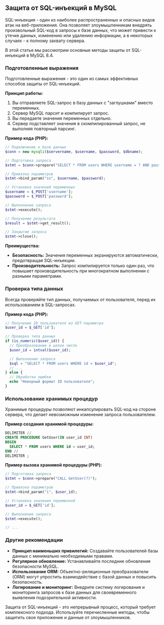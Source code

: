 ## Защита от SQL-инъекций в MySQL

SQL-инъекция - один из наиболее распространенных и опасных видов атак на веб-приложения. Она позволяет злоумышленникам внедрять произвольный SQL-код в запросы к базе данных, что может привести к утечке данных, изменению или удалению информации, а в некоторых случаях - к полному захвату сервера.

В этой статье мы рассмотрим основные методы защиты от SQL-инъекций в MySQL 8.4.

### Подготовленные выражения

Подготовленные выражения - это один из самых эффективных способов защиты от SQL-инъекций. 

**Принцип работы:**

1. Вы отправляете SQL-запрос в базу данных с "заглушками" вместо переменных.
2. Сервер MySQL парсит и компилирует запрос.
3. Вы передаете значения переменных отдельно.
4. Сервер подставляет значения в скомпилированный запрос, не выполняя повторный парсинг.

**Пример кода (PHP):**

```php
// Подключение к базе данных
$conn = new mysqli($servername, $username, $password, $dbname);

// Подготовка запроса
$stmt = $conn->prepare("SELECT * FROM users WHERE username = ? AND password = ?");

// Привязка параметров
$stmt->bind_param("ss", $username, $password);

// Установка значений переменных
$username = $_POST['username'];
$password = $_POST['password'];

// Выполнение запроса
$stmt->execute();

// Получение результата
$result = $stmt->get_result();

// Закрытие запроса
$stmt->close();
```

**Преимущества:**

* **Безопасность:** Значения переменных экранируются автоматически, предотвращая SQL-инъекции.
* **Производительность:** Запрос компилируется только один раз, что повышает производительность при многократном выполнении с разными параметрами.

### Проверка типа данных

Всегда проверяйте тип данных, получаемых от пользователя, перед их использованием в SQL-запросах. 

**Пример кода (PHP):**

```php
// Получение ID пользователя из GET-параметра
$user_id = $_GET['id'];

// Проверка типа данных
if (is_numeric($user_id)) {
  // Преобразование в целое число
  $user_id = intval($user_id);

  // Выполнение запроса
  $sql = "SELECT * FROM users WHERE id = $user_id";
  // ...
} else {
  // Обработка ошибки
  echo "Неверный формат ID пользователя";
}
```

### Использование хранимых процедур

Хранимые процедуры позволяют инкапсулировать SQL-код на стороне сервера, что делает невозможным изменение запроса пользователем.

**Пример создания хранимой процедуры:**

```sql
DELIMITER //
CREATE PROCEDURE GetUser(IN user_id INT)
BEGIN
  SELECT * FROM users WHERE id = user_id;
END //
DELIMITER ;
```

**Пример вызова хранимой процедуры (PHP):**

```php
// Подготовка запроса
$stmt = $conn->prepare("CALL GetUser(?)");

// Привязка параметров
$stmt->bind_param("i", $user_id);

// Установка значения переменной
$user_id = $_GET['id'];

// Выполнение запроса
$stmt->execute();

// ...
```

### Другие рекомендации

* **Принцип наименьших привилегий:** Создавайте пользователей базы данных с минимально необходимыми правами.
* **Регулярное обновление:** Устанавливайте последние обновления безопасности MySQL.
* **Использование ORM:** Объектно-реляционные преобразователи (ORM) могут упростить взаимодействие с базой данных и повысить безопасность.
* **Логирование и мониторинг:** Внедрите систему логирования и мониторинга запросов к базе данных для своевременного выявления подозрительной активности.

Защита от SQL-инъекций - это непрерывный процесс, который требует комплексного подхода. Используйте перечисленные методы, чтобы защитить свое приложение и данные от злоумышленников. 

